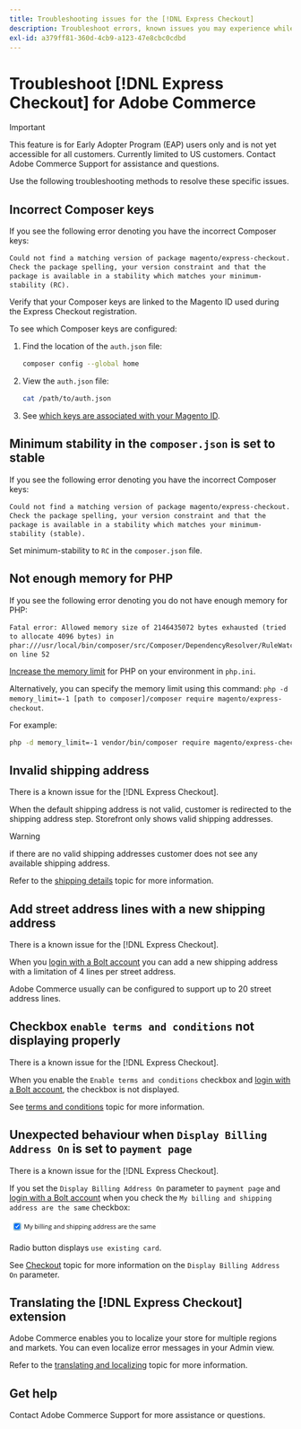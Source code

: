 ```yaml
---
title: Troubleshooting issues for the [!DNL Express Checkout]
description: Troubleshoot errors, known issues you may experience while using the [!DNL Express Checkout] for Adobe Commerce extension.
exl-id: a379ff81-360d-4cb9-a123-47e8cbc0cdbd
---
```

# Troubleshoot [!DNL Express Checkout] for Adobe Commerce

>[!IMPORTANT]
>
> This feature is for Early Adopter Program (EAP) users only and is not yet accessible for all customers. Currently limited to US customers. Contact Adobe Commerce Support for assistance and questions.

Use the following troubleshooting methods to resolve these specific issues.

## Incorrect Composer keys

If you see the following error denoting you have the incorrect Composer keys:

```terminal
Could not find a matching version of package magento/express-checkout. Check the package spelling, your version constraint and that the package is available in a stability which matches your minimum-stability (RC).
```

Verify that your Composer keys are linked to the Magento ID used during the Express Checkout registration.

To see which Composer keys are configured:

1. Find the location of the `auth.json` file:

   ```bash
   composer config --global home
   ```

1. View the `auth.json` file:

   ```bash
   cat /path/to/auth.json
   ```

1. See [which keys are associated with your Magento ID](https://devdocs.magento.com/guides/v2.4/install-gde/prereq/connect-auth.html).

## Minimum stability in the `composer.json` is set to stable

If you see the following error denoting you have the incorrect Composer keys:

```terminal
Could not find a matching version of package magento/express-checkout. Check the package spelling, your version constraint and that the package is available in a stability which matches your minimum-stability (stable).
```

Set minimum-stability to `RC` in the `composer.json` file.

## Not enough memory for PHP

If you see the following error denoting you do not have enough memory for PHP:

```terminal
Fatal error: Allowed memory size of 2146435072 bytes exhausted (tried to allocate 4096 bytes) in phar:///usr/local/bin/composer/src/Composer/DependencyResolver/RuleWatchGraph.php on line 52
```

[Increase the memory limit](https://devdocs.magento.com/cloud/project/magento-app-php-ini.html#increase-php-memory-limit) for PHP on your environment in `php.ini`.

Alternatively, you can specify the memory limit using this command: `php -d memory_limit=-1 [path to composer]/composer require magento/express-checkout`.

For example:

```bash
php -d memory_limit=-1 vendor/bin/composer require magento/express-checkout
```

## Invalid shipping address

There is a known issue for the [!DNL Express Checkout].

When the default shipping address is not valid, customer is redirected to the shipping address step. Storefront only shows valid shipping addresses.

>[!WARNING]
>
> if there are no valid shipping addresses customer does not see any available shipping address.

Refer to the [shipping details](../express-checkout/shipping-details.md) topic for more information.

## Add street address lines with a new shipping address

There is a known issue for the [!DNL Express Checkout].

When you [login with a Bolt account](https://help.bolt.com/shoppers/guides/checkout/log-in/) you can add a new shipping address with a limitation of 4 lines per street address.

Adobe Commerce usually can be configured to support up to 20 street address lines.

## Checkbox `enable terms and conditions` not displaying properly

There is a known issue for the [!DNL Express Checkout].

When you enable the `Enable terms and conditions` checkbox and [login with a Bolt account](https://help.bolt.com/shoppers/guides/checkout/log-in/), the checkbox is not displayed.

See [terms and conditions](https://docs.magento.com/user-guide/sales/terms-and-conditions.html) topic for more information.

## Unexpected behaviour when `Display Billing Address On` is set to `payment page`

There is a known issue for the [!DNL Express Checkout].

If you set the `Display Billing Address On` parameter to `payment page` and [login with a Bolt account](https://help.bolt.com/shoppers/guides/checkout/log-in/) when you check the `My billing and shipping address are the same` checkbox:

![Same address](../assets/checked-address.png)

Radio button displays `use existing card`.

See [Checkout](https://docs.magento.com/user-guide/configuration/sales/checkout.html) topic for more information on the `Display Billing Address On` parameter.

## Translating the [!DNL Express Checkout] extension

Adobe Commerce enables you to localize your store for multiple regions and markets. You can even localize error messages in your Admin view.

Refer to the [translating and localizing](https://devdocs.magento.com/guides/v2.4/frontend-dev-guide/translations/xlate.html) topic for more information.

## Get help

Contact Adobe Commerce Support for more assistance or questions.
